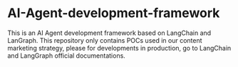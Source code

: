 # AI-Agent-development-framework

This is an AI Agent development framework based on LangChain and LanGraph. This repository only contains POCs used in our content marketing strategy, please for developments in production, go to LangChain and LangGraph official documentations.



